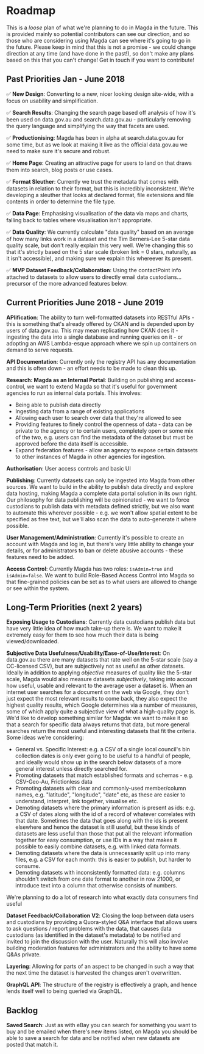 # Roadmap

This is a _loose_ plan of what we're planning to do in Magda in the future. This is provided mainly so potential contributors can see our direction, and so those who are considering using Magda can see where it's going to go in the future. Please keep in mind that this is not a promise - we could change direction at any time (and have done in the past!), so don't make any plans based on this that you can't change! Get in touch if you want to contribute!

## Past Priorities Jan - June 2018

✅ **New Design**: Converting to a new, nicer looking design site-wide, with a focus on usability and simplification.

✅ **Search Results**: Changing the search page based off analysis of how it's been used on data.gov.au and search.data.gov.au - particularly removing the query language and simplifying the way that facets are used.

✅ **Productionising**: Magda has been in alpha at search.data.gov.au for some time, but as we look at making it live as the official data.gov.au we need to make sure it's secure and robust.

✅ **Home Page**: Creating an attractive page for users to land on that draws them into search, blog posts or use cases.

✅ **Format Sleuther**: Currently we trust the metadata that comes with datasets in relation to their format, but this is incredibly inconsistent. We're developing a sleuther that looks at declared format, file extensions and file contents in order to determine the file type.

✅ **Data Page**: Emphasising visualisation of the data via maps and charts, falling back to tables where visualisation isn't appropriate.

✅ **Data Quality**: We currently calculate "data quality" based on an average of how many links work in a dataset and the Tim Berners-Lee 5-star data quality scale, but don't really explain this very well. We're changing this so that it's strictly based on the 5 star scale (broken link = 0 stars, naturally, as it isn't accessible), and making sure we explain this whereever its present.

✅ **MVP Dataset Feedback/Collaboration**: Using the contactPoint info attached to datasets to allow users to directly email data custodians... precursor of the more advanced features below.

## Current Priorities June 2018 - June 2019

**APIification**: The ability to turn well-formatted datasets into RESTful APIs - this is something that's already offered by CKAN and is depended upon by users of data.gov.au. This may mean replicating how CKAN does it - ingesting the data into a single database and running queries on it - or adopting an AWS Lambda-esque approach where we spin up containers on demand to serve requests.

**API Documentation**: Currently only the registry API has any documentation and this is often down - an effort needs to be made to clean this up.

**Research: Magda as an Internal Portal**: Building on publishing and access-control, we want to extend Magda so that it's useful for government agencies to run as internal data portals. This involves:

-   Being able to publish data directly
-   Ingesting data from a range of existing applications
-   Allowing each user to search over data that they're allowed to see
-   Providing features to finely control the openness of data - data can be private to the agency or to certain users, completely open or some mix of the two, e.g. users can find the metadata of the dataset but must be approved before the data itself is accessible.
-   Expand federation features - allow an agency to expose certain datasets to other instances of Magda in other agencies for ingestion.

**Authorisation**: User access controls and basic UI

**Publishing**: Currently datasets can only be ingested into Magda from other sources. We want to build in the ability to publish data directly and explore data hosting, making Magda a complete data portal solution in its own right. Our philosophy for data publishing will be opinionated - we want to force custodians to publish data with metadata defined strictly, but we also want to automate this wherever possible - e.g. we won't allow spatial extent to be specified as free text, but we'll also scan the data to auto-generate it where possible.

**User Management/Administration**: Currently it's possible to create an account with Magda and log in, but there's very little ability to change your details, or for administrators to ban or delete abusive accounts - these features need to be added.

**Access Control**: Currently Magda has two roles: `isAdmin=true` and `isAdmin=false`. We want to build Role-Based Access Control into Magda so that fine-grained policies can be set as to what users are allowed to change or see within the system.

## Long-Term Priorities (next 2 years)

**Exposing Usage to Custodians**: Currently data custodians publish data but have very little idea of how much take-up there is. We want to make it extremely easy for them to see how much their data is being viewed/downloaded.

**Subjective Data Usefulness/Usability/Ease-of-Use/Interest**: On data.gov.au there are many datasets that rate well on the 5-star scale (say a CC-licensed CSV), but are subjectively not as useful as other datasets. Ideally in addition to applying _objective_ measures of quality like the 5-star scale, Magda would also measure datasets _subjectively_, taking into account how useful, usable and relevant to the average user a dataset is. When an internet user searches for a document on the web via Google, they don't just expect the most relevant results to come back, they also expect the highest quality results, which Google determines via a number of measures, some of which apply quite a subjective view of what a high-quality page is. We'd like to develop something similar for Magda: we want to make it so that a search for specific data always returns that data, but more general searches return the most useful and interesting datasets that fit the criteria. Some ideas we're considering:

-   General vs. Specific Interest: e.g. a CSV of a single local council's bin collection dates is only ever going to be useful to a handful of people, and ideally would show up in the search below datasets of a more general interest unless directly searched for.
-   Promoting datasets that match established formats and schemas - e.g. CSV-Geo-Au, Frictionless data
-   Promoting datasets with clear and commonly-used member/column names, e.g. "latitude", "longitude", "date" etc, as these are easier to understand, interpret, link together, visualise etc.
-   Demoting datasets where the primary information is present as ids: e.g. a CSV of dates along with the id of a record of whatever correlates with that date. Sometimes the data that goes along with the ids is present elsewhere and hence the dataset is still useful, but these kinds of datasets are less useful than those that put all the relevant information together for easy consumption, or use IDs in a way that makes it possible to easily combine datasets, e.g. with linked data formats.
-   Demoting datasets where the data is unnecessarily split up into many files, e.g. a CSV for each month: this is easier to publish, but harder to consume.
-   Demoting datasets with inconsistently formatted data: e.g. columns shouldn't switch from one date format to another in row 21000, or introduce text into a column that otherwise consists of numbers.

We're planning to do a lot of research into what exactly data consumers find useful

**Dataset Feedback/Collaboration V2**: Closing the loop between data users and custodians by providing a Quora-styled Q&A interface that allows users to ask questions / report problems with the data, that causes data custodians (as identified in the dataset's metadata) to be notified and invited to join the discussion with the user. Naturally this will also involve building moderation features for administrators and the ability to have some Q&As private.

**Layering**: Allowing for parts of an aspect to be changed in such a way that the next time the dataset is harvested the changes aren't overwritten.

**GraphQL API**: The structure of the registry is effectively a graph, and hence lends itself well to being queried via GraphQL.

## Backlog

**Saved Search**: Just as with eBay you can search for something you want to buy and be emailed when there's new items listed, on Magda you should be able to save a search for data and be notified when new datasets are posted that match it.
